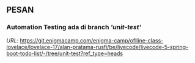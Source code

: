 ## PESAN
### Automation Testing ada di branch *'unit-test'*
*URL*: https://git.enigmacamp.com/enigma-camp/oflline-class-lovelace/lovelace-17/alan-pratama-rusfi/be/livecode/livecode-5-spring-boot-todo-list/-/tree/unit-test?ref_type=heads